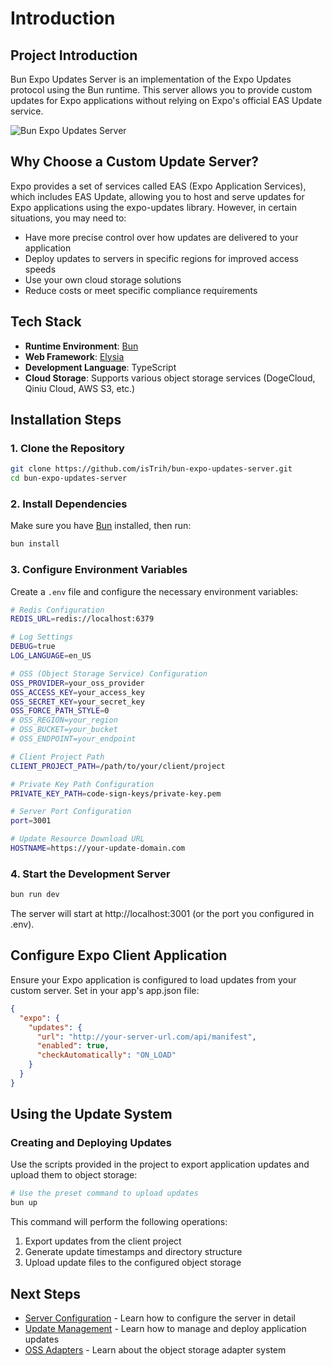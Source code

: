 # Introduction

## Project Introduction

Bun Expo Updates Server is an implementation of the Expo Updates protocol using the Bun runtime. This server allows you to provide custom updates for Expo applications without relying on Expo's official EAS Update service.

![Bun Expo Updates Server](/beu-icon.png)

## Why Choose a Custom Update Server?

Expo provides a set of services called EAS (Expo Application Services), which includes EAS Update, allowing you to host and serve updates for Expo applications using the expo-updates library. However, in certain situations, you may need to:

- Have more precise control over how updates are delivered to your application
- Deploy updates to servers in specific regions for improved access speeds
- Use your own cloud storage solutions
- Reduce costs or meet specific compliance requirements

## Tech Stack

- **Runtime Environment**: [Bun](https://bun.sh/)
- **Web Framework**: [Elysia](https://elysiajs.com/)
- **Development Language**: TypeScript
- **Cloud Storage**: Supports various object storage services (DogeCloud, Qiniu Cloud, AWS S3, etc.)

## Installation Steps

### 1. Clone the Repository

```bash
git clone https://github.com/isTrih/bun-expo-updates-server.git
cd bun-expo-updates-server
```

### 2. Install Dependencies

Make sure you have [Bun](https://bun.sh/) installed, then run:

```bash
bun install
```

### 3. Configure Environment Variables

Create a `.env` file and configure the necessary environment variables:

```bash
# Redis Configuration
REDIS_URL=redis://localhost:6379

# Log Settings
DEBUG=true
LOG_LANGUAGE=en_US

# OSS (Object Storage Service) Configuration
OSS_PROVIDER=your_oss_provider
OSS_ACCESS_KEY=your_access_key
OSS_SECRET_KEY=your_secret_key
OSS_FORCE_PATH_STYLE=0
# OSS_REGION=your_region
# OSS_BUCKET=your_bucket
# OSS_ENDPOINT=your_endpoint

# Client Project Path
CLIENT_PROJECT_PATH=/path/to/your/client/project

# Private Key Path Configuration
PRIVATE_KEY_PATH=code-sign-keys/private-key.pem

# Server Port Configuration
port=3001

# Update Resource Download URL
HOSTNAME=https://your-update-domain.com
```

### 4. Start the Development Server

```bash
bun run dev
```

The server will start at http://localhost:3001 (or the port you configured in .env).

## Configure Expo Client Application

Ensure your Expo application is configured to load updates from your custom server. Set in your app's app.json file:

```json
{
  "expo": {
    "updates": {
      "url": "http://your-server-url.com/api/manifest",
      "enabled": true,
      "checkAutomatically": "ON_LOAD"
    }
  }
}
```

## Using the Update System

### Creating and Deploying Updates

Use the scripts provided in the project to export application updates and upload them to object storage:

```bash
# Use the preset command to upload updates
bun up
```

This command will perform the following operations:
1. Export updates from the client project
2. Generate update timestamps and directory structure
3. Upload update files to the configured object storage

## Next Steps

- [Server Configuration](/en/guide/configuration) - Learn how to configure the server in detail
- [Update Management](/en/guide/updates) - Learn how to manage and deploy application updates
- [OSS Adapters](/en/guide/oss-adapters) - Learn about the object storage adapter system
